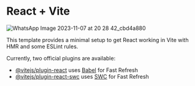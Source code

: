 # React + Vite
![WhatsApp Image 2023-11-07 at 20 28 42_cbd4a880](https://github.com/Pratyun/RactsJs-Projects/assets/75127381/c6db9105-27f5-45d2-bd48-0c1da119a045)



This template provides a minimal setup to get React working in Vite with HMR and some ESLint rules.

Currently, two official plugins are available:

- [@vitejs/plugin-react](https://github.com/vitejs/vite-plugin-react/blob/main/packages/plugin-react/README.md) uses [Babel](https://babeljs.io/) for Fast Refresh
- [@vitejs/plugin-react-swc](https://github.com/vitejs/vite-plugin-react-swc) uses [SWC](https://swc.rs/) for Fast Refresh
